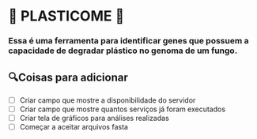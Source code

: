 # 🍄 PLASTICOME 🍄
### Essa é uma ferramenta para identificar genes que possuem a capacidade de degradar plástico no genoma de um fungo.

## 🔍Coisas para adicionar
 - [ ] Criar campo que mostre a disponibilidade do servidor
 - [ ] Criar campo que mostre quantos serviços já foram executados
 - [ ] Criar tela de gráficos para análises realizadas
 - [ ] Começar a aceitar arquivos fasta
